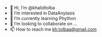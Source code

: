 - 👋 Hi, I’m @khalidtolba
- 👀 I’m interested in DataAnylasis
- 🌱 I’m currently learning Phython
- 💞️ I’m looking to collaborate on ...
- 📫 How to reach me kh.tolbaa@gmail.com

<!---
khalidtolba/khalidtolba is a ✨ special ✨ repository because its `README.md` (this file) appears on your GitHub profile.
You can click the Preview link to take a look at your changes.
--->
